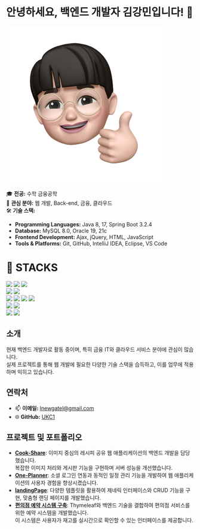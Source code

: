 # 안녕하세요, 백엔드 개발자 김강민입니다! 👋
![white.png](https://github.com/UKC1/image/blob/main/white.png)


🎓 **전공:** 수학 금융공학   
💼 **관심 분야:** 웹 개발, Back-end, 금융, 클라우드  
🛠 **기술 스택:**

- **Programming Languages:** Java 8, 17, Spring Boot 3.2.4
- **Database:** MySQL 8.0, Oracle 19, 21c
- **Frontend Development:** Ajax, jQuery, HTML, JavaScript
- **Tools & Platforms:** Git, GitHub, IntelliJ IDEA, Eclipse, VS Code
<div align=left><h1>📝 STACKS</h1></div>

<div align=left> 
  <img src="https://img.shields.io/badge/java-007396?style=for-the-badge&logo=java&logoColor=white"> 
  <img src="https://img.shields.io/badge/springboot-6DB33F?style=for-the-badge&logo=springboot&logoColor=white">
  <img src="https://img.shields.io/badge/apache tomcat-F8DC75?style=for-the-badge&logo=apachetomcat&logoColor=white">
  <br>
  <img src="https://img.shields.io/badge/oracle-F80000?style=for-the-badge&logo=oracle&logoColor=white"> 
  <img src="https://img.shields.io/badge/mysql-4479A1?style=for-the-badge&logo=mysql&logoColor=white"> 
  <br>

  <img src="https://img.shields.io/badge/html5-E34F26?style=for-the-badge&logo=html5&logoColor=white"> 
  <img src="https://img.shields.io/badge/css-1572B6?style=for-the-badge&logo=css3&logoColor=white"> 
  <img src="https://img.shields.io/badge/javascript-F7DF1E?style=for-the-badge&logo=javascript&logoColor=black"> 
  <img src="https://img.shields.io/badge/jquery-0769AD?style=for-the-badge&logo=jquery&logoColor=white">
  <br>
  <img src="https://img.shields.io/badge/react-61DAFB?style=for-the-badge&logo=react&logoColor=black">  
  <img src="https://img.shields.io/badge/bootstrap-7952B3?style=for-the-badge&logo=bootstrap&logoColor=white">
  <br>
  <img src="https://img.shields.io/badge/github-181717?style=for-the-badge&logo=github&logoColor=white">
  <img src="https://img.shields.io/badge/git-F05032?style=for-the-badge&logo=git&logoColor=white">
  <br>
</div>

<div>
  <h2>소개</h2>
</div>

현재 백엔드 개발자로 활동 중이며, 특히 금융 IT와 클라우드 서비스 분야에 관심이 많습니다. 
<br>실제 프로젝트를 통해 웹 개발에 필요한 다양한 기술 스택을 습득하고, 이를 업무에 적용하며 익히고 있습니다.



<div>
  <h2>연락처</h2>
</div>

- 📫 **이메일:** [lnewgatel@gmail.com](mailto:lnewgatel@gmail.com)
- 🌐 **GitHub:** [UKC1](https://github.com/UKC1)

<div>
  <h2>프로젝트 및 포트폴리오</h2>
</div>

- [**Cook-Share**](https://github.com/CookShare-addinedu/CookShare): 이미지 중심의 레시피 공유 웹 애플리케이션의 백엔드 개발을 담당했습니다. <br>복잡한 이미지 처리와 게시판 기능을 구현하며 서버 성능을 개선했습니다.
- [**One-Planner**](https://github.com/Addinedu-OneTeam/Team1.git): 소셜 로그인 연동과 동적인 일정 관리 기능을 개발하여 웹 애플리케이션의 사용자 경험을 향상시켰습니다.
- [**landingPage**](https://github.com/UKC1/landingPage): 다양한 템플릿을 활용하여 제네릭 인터페이스와 CRUD 기능을 구현, 맞춤형 랜딩 페이지를 개발했습니다.
- [**편의점 예약 시스템 구축**](https://github.com/Convenience-Store-Project/webproject.git): Thymeleaf와 백엔드 기술을 결합하여 편의점 서비스를 위한 예약 시스템을 개발했습니다. <br>이 시스템은 사용자가 재고를 실시간으로 확인할 수 있는 인터페이스를 제공합니다.
